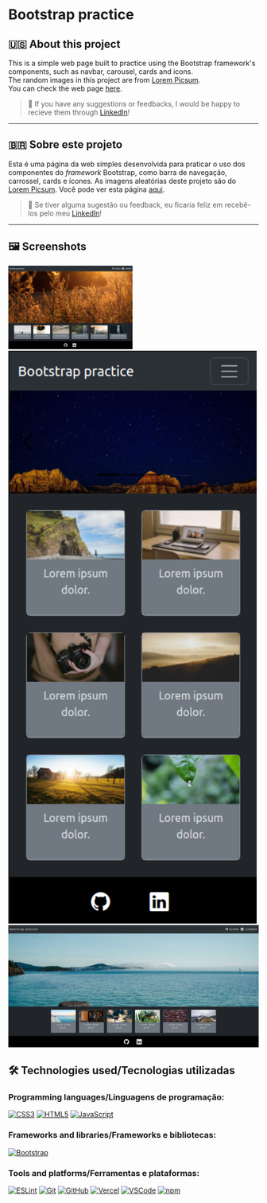 # Bootstrap practice

## 🇺🇸 About this project

This is a simple web page built to practice using the Bootstrap framework's components, such as navbar, carousel, cards and icons.
<br>
The random images in this project are from <a href="http://picsum.photos" target="_blank">Lorem Picsum</a>.
<br>
You can check the web page <a href="https://bootstrap-practice-rho.vercel.app/" target="_blank">here</a>.

> 💬 If you have any suggestions or feedbacks, I would be happy to recieve them through <a href="https://www.linkedin.com/in/bshiromoto/" target="_blank">LinkedIn</a>!

<hr>

## 🇧🇷 Sobre este projeto

Esta é uma página da web simples desenvolvida para praticar o uso dos componentes do <i>framework</i> Bootstrap, como barra de navegação, carrossel, cards e ícones.
As imagens aleatórias deste projeto são do <a href="http://picsum.photos" target="_blank">Lorem Picsum</a>.
Você pode ver esta página <a href="https://bootstrap-practice-rho.vercel.app/" target="_blank">aqui</a>.

> 💬 Se tiver alguma sugestão ou feedback, eu ficaria feliz em recebê-los pelo meu <a href="https://www.linkedin.com/in/bshiromoto/" target="_blank">LinkedIn</a>!

<hr>

## 🖼️ Screenshots
<div >
  <img style="width: 250px" src="./screenshots/screenshot-01.png" alt="Mobile version screenshot">
  <img style="width: 500px" src="./screenshots/screenshot-02.png" alt="Tablet version screenshot">
  <br>
  <img style="width: 750px" src="./screenshots/screenshot-03.png" alt="Desktop version screenshot">
</div>

## 🛠️ Technologies used/Tecnologias utilizadas
### Programming languages/Linguagens de programação:
[![CSS3](https://img.shields.io/badge/CSS3-1572B6?style=for-the-badge&logo=css3&logoColor=white)]()
[![HTML5](https://img.shields.io/badge/HTML5-E34F26?style=for-the-badge&logo=html5&logoColor=white)]()
[![JavaScript](https://img.shields.io/badge/JavaScript-323330?style=for-the-badge&logo=javascript&logoColor=F7DF1E)]()

### Frameworks and libraries/Frameworks e bibliotecas:
[![Bootstrap](	https://img.shields.io/badge/Bootstrap-563D7C?style=for-the-badge&logo=bootstrap&logoColor=white)]()

### Tools and platforms/Ferramentas e plataformas:
[![ESLint](https://img.shields.io/badge/eslint-3A33D1?style=for-the-badge&logo=eslint&logoColor=white)]()
[![Git](https://img.shields.io/badge/Git-E44C30?style=for-the-badge&logo=git&logoColor=white)]()
[![GitHub](https://img.shields.io/badge/GitHub-100000?style=for-the-badge&logo=github&logoColor=white)]()
[![Vercel](https://img.shields.io/badge/Vercel-000000?style=for-the-badge&logo=vercel&logoColor=white)]()
[![VSCode](https://img.shields.io/badge/VSCode-0078D4?style=for-the-badge&logo=visual%20studio%20code&logoColor=white)]()
[![npm](https://img.shields.io/badge/npm-CB3837?style=for-the-badge&logo=npm&logoColor=white)]()
